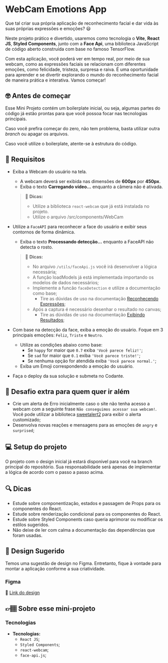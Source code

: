 # WebCam Emotions App

Que tal criar sua própria aplicação de reconhecimento facial e dar vida às suas próprias expressões e emoções? 😃

Neste projeto prático e divertido, usaremos como tecnologia o **Vite**, **React JS**, **Styled Components**, junto com a **Face Api**, uma biblioteca JavaScript de código aberto construída com base no famoso TensorFlow.

Com esta aplicação, você poderá ver em tempo real, por meio de sua webcam, como as expressões faciais se relacionam com diferentes emoções, como felicidade, tristeza, surpresa e raiva. É uma oportunidade para aprender e se divertir explorando o mundo do reconhecimento facial de maneira prática e interativa. Vamos começar!

## 🤓 Antes de começar
Esse Mini Projeto contém um boilerplate inicial, ou seja, algumas partes do código já estão prontas para que você possoa focar nas tecnologias principais.

Caso você prefira começar do zero, não tem problema, basta utilizar outra *branch* ou apagar os arquivos.

Caso você utilize o boilerplate, atente-se à estrutura do código.

## 🔨 Requisitos
- Exiba a Webcam do usuário na tela.
  - A webcam deverá ser exibida nas dimensões de **600px** por **450px**.
  - Exiba o texto **Carregando vídeo...** enquanto a câmera não é ativada.

  > 👀 **Dicas:**
  >  - Utilize a biblioteca `react-webcam` que já está instalada no projeto.
  >  - Utilize o arquivo /src/components/WebCam


- Utilize a `FaceAPI` para reconhecer a face do usuário e exibir seus contornos de forma dinâmica.
  - Exiba o texto **Processando detecção...** enquanto a FaceAPI não detecta o rosto.
  
  > 👀 **Dicas:**
  >  -  No arquivo `/utils/faceApi.js` você irá desenvolver a lógica necessária;
  >  - A função loadModels já está implementada importando os modelos de dados necessários;
  >  - Implemente a funcão `faceDetection` e utilize a documentação como base;
  >     - Tire as dúvidas de uso na documentação [Reconhecendo Expressões](https://github.com/justadudewhohacks/face-api.js#recognizing-face-expressions);
  >  - Após a captura é necessário desenhar o resultado no canvas;
  >     - Tire as dúvidas de uso na documentação [Exibindo Resultados](https://github.com/justadudewhohacks/face-api.js#displaying-detection-results);


- Com base na detecção da face, exiba a emoção do usuário. Foque em 3 principais emoções: `Feliz`, `Triste` e `Neutro`. 
  - Utilize as condições abaixo como base:
    - Se `happy` for maior que `0.7` exiba `'Você parece feliz!'`;
    - Se `sad` for maior que `0.1` exiba `'Você parece triste!'`;
    - Se nenhuma opção for atendida exiba `'Você parece normal.'`;
  - Exiba um Emoji correspondendo a emoção do usuário.

- Faça o deploy da sua solução e submeta no Codante.


## 🔨 Desafio extra para quem quer ir além

  - Crie um alerta de Erro inicialmente caso o site não tenha acesso a webcam com a seguinte frase `Não conseguimos acessar sua webcam!`. Você pode utilizar a biblioteca [sweetalert2](https://sweetalert2.github.io/) para exibir o alerta customizado;
  - Desenvolva novas reações e mensagens para as emoções de `angry` e `surprised`;


## 💻 Setup do projeto

O projeto com o design inicial já estará disponível para você na branch principal do repositório. Sua responsabilidade será apenas de implementar a lógica de acordo com o passo a passo acima.


## 🔍 Dicas

- Estude sobre componentização, estados e passagem de Props para os componentes do React.
- Estude sobre renderização condicional para os componentes do React.
- Estude sobre Styled Components caso queria aprimorar ou modificar os estilos sugeridos.
- Não deixe de ler com calma a documentação das dependências que foram usadas.


## 🎨 Design Sugerido

Temos uma sugestão de design no Figma. Entretanto, fique à vontade para montar a aplicação conforme a sua criatividade.

### Figma

🔗 [Link do design]()


## 👉🏽 Sobre esse mini-projeto

### Tecnologias 

- **Tecnologias:**
  - `React JS`;
  - `Styled Components`;
  - `react-webcam`;
  - `face-api.js`;
